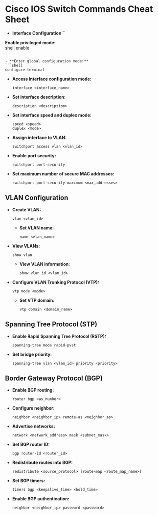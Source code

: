 # Cisco IOS Switch Commands Cheat Sheet

- **Interface Configuration**```

 **Enable privileged mode:**  
  shell
  enable
  ```

- **Enter global configuration mode:**  
  ```shell
  configure terminal
  ```

- **Access interface configuration mode:**  
  ```shell
  interface <interface_name>
  ```

- **Set interface description:**  
  ```shell
  description <description>
  ```

- **Set interface speed and duplex mode:**  
  ```shell
  speed <speed>
  duplex <mode>
  ```

- **Assign interface to VLAN:**  
  ```shell
  switchport access vlan <vlan_id>
  ```

- **Enable port security:**  
  ```shell
  switchport port-security
  ```

- **Set maximum number of secure MAC addresses:**  
  ```shell
  switchport port-security maximum <max_addresses>
  ```

## VLAN Configuration

- **Create VLAN:**  
  ```shell
  vlan <vlan_id>
  ```

  - **Set VLAN name:**  
    ```shell
    name <vlan_name>
    ```

- **View VLANs:**  
  ```shell
  show vlan
  ```

  - **View VLAN information:**  
    ```shell
    show vlan id <vlan_id>
    ```

- **Configure VLAN Trunking Protocol (VTP):**  
  ```shell
  vtp mode <mode>
  ```

  - **Set VTP domain:**  
    ```shell
    vtp domain <domain_name>
    ```

## Spanning Tree Protocol (STP)

- **Enable Rapid Spanning Tree Protocol (RSTP):**  
  ```shell
  spanning-tree mode rapid-pvst
  ```

- **Set bridge priority:**  
  ```shell
  spanning-tree vlan <vlan_id> priority <priority>
  ```

## Border Gateway Protocol (BGP)

- **Enable BGP routing:**  
  ```shell
  router bgp <as_number>
  ```

- **Configure neighbor:**  
  ```shell
  neighbor <neighbor_ip> remote-as <neighbor_as>
  ```

- **Advertise networks:**  
  ```shell
  network <network_address> mask <subnet_mask>
  ```

- **Set BGP router ID:**  
  ```shell
  bgp router-id <router_id>
  ```

- **Redistribute routes into BGP:**  
  ```shell
  redistribute <source_protocol> [route-map <route_map_name>]
  ```

- **Set BGP timers:**  
  ```shell
  timers bgp <keepalive_time> <hold_time>
  ```

- **Enable BGP authentication:**  
  ```shell
  neighbor <neighbor_ip> password <password>
  ```